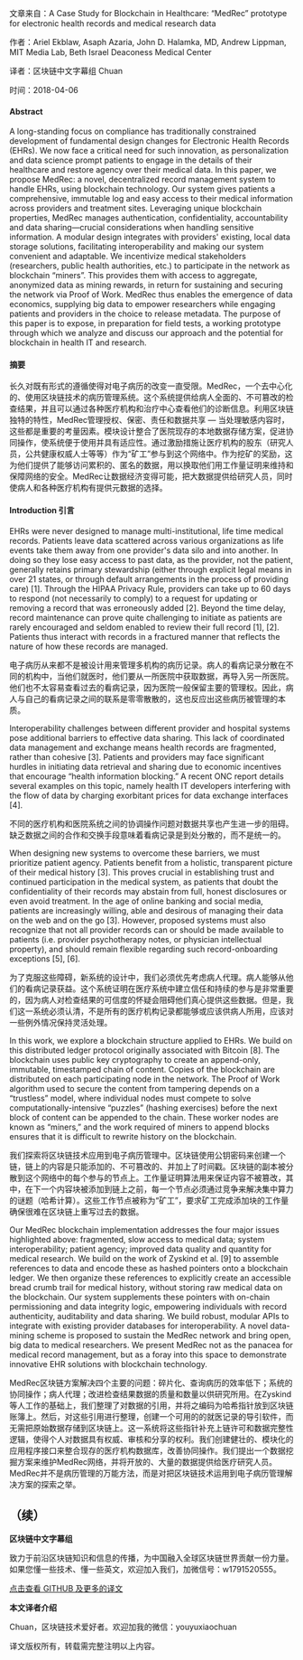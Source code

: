 文章来自：A Case Study for Blockchain in Healthcare: “MedRec” prototype for electronic health records and medical research data

作者：Ariel Ekblaw, Asaph Azaria, John D. Halamka, MD, Andrew Lippman, MIT Media Lab, Beth Israel Deaconess Medical Center

译者：区块链中文字幕组 Chuan

时间：2018-04-06



#### Abstract

A long-standing focus on compliance has traditionally constrained development of fundamental design changes for Electronic Health Records (EHRs). We now face a critical need for such innovation, as personalization and data science prompt patients to engage in the details of their healthcare and restore agency over their medical data. In this paper, we propose MedRec: a novel, decentralized record management system to handle EHRs, using blockchain technology. Our system gives patients a comprehensive, immutable log and easy access to their medical information across providers and treatment sites. Leveraging unique blockchain properties, MedRec manages authentication, confidentiality, accountability and data sharing—crucial considerations when handling sensitive information. A modular design integrates with providers' existing, local data storage solutions, facilitating interoperability and making our system convenient and adaptable. We incentivize medical stakeholders (researchers, public health authorities, etc.) to participate in the network as blockchain “miners”. This provides them with access to aggregate, anonymized data as mining rewards, in return for sustaining and securing the network via Proof of Work. MedRec thus enables the emergence of data economics, supplying big data to empower researchers while engaging patients and providers in the choice to release metadata. The purpose of this paper is to expose, in preparation for field tests, a working prototype through which we analyze and discuss our approach and the potential for blockchain in health IT and research.

#### 摘要

长久对既有形式的遵循使得对电子病历的改变一直受限。MedRec，一个去中心化的、使用区块链技术的病历管理系统。这个系统提供给病人全面的、不可篡改的检查结果，并且可以通过各种医疗机构和治疗中心查看他们的诊断信息。利用区块链独特的特性，MedRec管理授权、保密、责任和数据共享 — 当处理敏感内容时，这些都是重要的考量因素。模块设计整合了医院现存的本地数据存储方案，促进协同操作，使系统便于使用并具有适应性。通过激励措施让医疗机构的股东（研究人员，公共健康权威人士等等）作为“矿工”参与到这个网络中。作为挖矿的奖励，这为他们提供了能够访问累积的、匿名的数据，用以换取他们用工作量证明来维持和保障网络的安全。MedRec让数据经济变得可能，把大数据提供给研究人员，同时使病人和各种医疗机构有提供元数据的选择。



#### Introduction 引言

EHRs were never designed to manage multi-institutional, life time medical records. Patients leave data scattered across various organizations as life events take them away from one provider's data silo and into another. In doing so they lose easy access to past data, as the provider, not the patient, generally retains primary stewardship (either through explicit legal means in over 21 states, or through default arrangements in the process of providing care) [1]. Through the HIPAA Privacy Rule, providers can take up to 60 days to respond (not necessarily to comply) to a request for updating or removing a record that was erroneously added [2]. Beyond the time delay, record maintenance can prove quite challenging to initiate as patients are rarely encouraged and seldom enabled to review their full record [1], [2]. Patients thus interact with records in a fractured manner that reflects the nature of how these records are managed.

电子病历从来都不是被设计用来管理多机构的病历记录。病人的看病记录分散在不同的机构中，当他们就医时，他们要从一所医院中获取数据，再导入另一所医院。他们也不太容易查看过去的看病记录，因为医院一般保留主要的管理权。因此，病人与自己的看病记录之间的联系是零零散散的，这也反应出这些病历被管理的本质。

Interoperability challenges between different provider and hospital systems pose additional barriers to effective data sharing. This lack of coordinated data management and exchange means health records are fragmented, rather than cohesive [3]. Patients and providers may face significant hurdles in initiating data retrieval and sharing due to economic incentives that encourage “health information blocking.” A recent ONC report details several examples on this topic, namely health IT developers interfering with the flow of data by charging exorbitant prices for data exchange interfaces [4].

不同的医疗机构和医院系统之间的协调操作问题对数据共享也产生进一步的阻碍。缺乏数据之间的合作和交换手段意味着看病记录是到处分散的，而不是统一的。

When designing new systems to overcome these barriers, we must prioritize patient agency. Patients benefit from a holistic, transparent picture of their medical history [3]. This proves crucial in establishing trust and continued participation in the medical system, as patients that doubt the confidentiality of their records may abstain from full, honest disclosures or even avoid treatment. In the age of online banking and social media, patients are increasingly willing, able and desirous of managing their data on the web and on the go [3]. However, proposed systems must also recognize that not all provider records can or should be made available to patients (i.e. provider psychotherapy notes, or physician intellectual property), and should remain flexible regarding such record-onboarding exceptions [5], [6].

为了克服这些障碍，新系统的设计中，我们必须优先考虑病人代理。病人能够从他们的看病记录获益。这个系统证明在医疗系统中建立信任和持续的参与是非常重要的，因为病人对检查结果的可信度的怀疑会阻碍他们真心提供这些数据。但是，我们这一系统必须认清，不是所有的医疗机构记录都能够或应该供病人所用，应该对一些例外情况保持灵活处理。

In this work, we explore a blockchain structure applied to EHRs. We build on this distributed ledger protocol originally associated with Bitcoin [8]. The blockchain uses public key cryptography to create an append-only, immutable, timestamped chain of content. Copies of the blockchain are distributed on each participating node in the network. The Proof of Work algorithm used to secure the content from tampering depends on a “trustless” model, where individual nodes must compete to solve computationally-intensive “puzzles” (hashing exercises) before the next block of content can be appended to the chain. These worker nodes are known as “miners,” and the work required of miners to append blocks ensures that it is difficult to rewrite history on the blockchain.

我们探索将区块链技术应用到电子病历管理中。区块链使用公钥密码来创建一个链，链上的内容是只能添加的、不可篡改的、并加上了时间戳。区块链的副本被分散到这个网络中的每个参与的节点上。工作量证明算法用来保证内容不被篡改，其中，在下一个内容块被添加到链上之前，每一个节点必须通过竞争来解决集中算力的谜题（哈希计算）。这些工作节点被称为“矿工”，要求矿工完成添加块的工作量确保很难在区块链上重写过去的数据。

Our MedRec blockchain implementation addresses the four major issues highlighted above: fragmented, slow access to medical data; system interoperability; patient agency; improved data quality and quantity for medical research. We build on the work of Zyskind et al. [9] to assemble references to data and encode these as hashed pointers onto a blockchain ledger. We then organize these references to explicitly create an accessible bread crumb trail for medical history, without storing raw medical data on the blockchain. Our system supplements these pointers with on-chain permissioning and data integrity logic, empowering individuals with record authenticity, auditability and data sharing. We build robust, modular APIs to integrate with existing provider databases for interoperability. A novel data-mining scheme is proposed to sustain the MedRec network and bring open, big data to medical researchers. We present MedRec not as the panacea for medical record management, but as a foray into this space to demonstrate innovative EHR solutions with blockchain technology.

MedRec区块链方案解决四个主要的问题：碎片化、查询病历的效率低下；系统的协同操作；病人代理；改进检查结果数据的质量和数量以供研究所用。在Zyskind等人工作的基础上，我们整理了对数据的引用，并将之编码为哈希指针放到区块链账簿上。然后，对这些引用进行整理，创建一个可用的的就医记录的导引软件，而无需把原始数据存储到区块链上。这一系统将这些指针补充上链许可和数据完整性逻辑，使得个人对数据具有权威、审核和分享的权利。我们创建健壮的、模块化的应用程序接口来整合现存的医疗机构数据库，改善协同操作。我们提出一个数据挖掘方案来维护MedRec网络，并将开放的、大量的数据提供给医疗研究人员。MedRec并不是病历管理的万能方法，而是对把区块链技术运用到电子病历管理解决方案的探索之举。


（续）
------

**区块链中文字幕组**

致力于前沿区块链知识和信息的传播，为中国融入全球区块链世界贡献一份力量。如果您懂一些技术、懂一些英文，欢迎加入我们，加微信号：w1791520555。

[点击查看 GITHUB 及更多的译文](https://github.com/BlockchainTranslator/EOS)

**本文译者介绍**

Chuan，区块链技术爱好者。欢迎加我的微信：youyuxiaochuan

译文版权所有，转载需完整注明以上内容。



